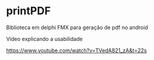 # printPDF
Biblioteca em delphi FMX para geração de pdf no android


Vídeo explicando a usabilidade

https://www.youtube.com/watch?v=TVedA821_zA&t=22s
